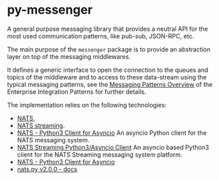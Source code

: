 py-messenger
============

A general purpose messaging library that provides a neutral API for the most used communication patterns, like pub-sub, JSON-RPC, etc.

The main purpose of the `messenger` package is to provide an abstraction layer on top of the messaging middlewares.

It defines a generic interface to open the connection to the queues and topics of the middleware and to access to these data-stream using the typical messaging patterns, see the [Messaging Patterns Overview](https://www.enterpriseintegrationpatterns.com/patterns/messaging/index.html) of the Enterprise Integration Patterns for further details.

The implementation relies on the following technologies:
- [NATS](https://nats.io/),
- [NATS streaming](https://nats.io/download/nats-io/nats-streaming-server/).
- [NATS - Python3 Client for Asyncio](https://github.com/nats-io/nats.py) An asyncio Python client for the NATS messaging system.
- [NATS Streaming Python3/Asyncio Client](https://github.com/nats-io/stan.py) An asyncio based Python3 client for the NATS Streaming messaging system platform.
- [NATS - Python3 Client for Asyncio](https://github.com/nats-io/nats.py)
- [nats.py v2.0.0 - docs](https://nats-io.github.io/nats.py/releases/v2.0.0.html)

